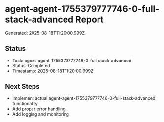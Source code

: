 # agent-agent-1755379777746-0-full-stack-advanced Report

Generated: 2025-08-18T11:20:00.999Z

## Status
- Task: agent-agent-1755379777746-0-full-stack-advanced
- Status: Completed
- Timestamp: 2025-08-18T11:20:00.999Z

## Next Steps
- Implement actual agent-agent-1755379777746-0-full-stack-advanced functionality
- Add proper error handling
- Add logging and monitoring
